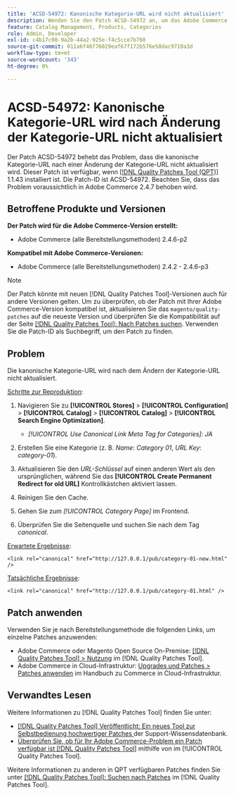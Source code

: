 ```yaml
---
title: 'ACSD-54972: Kanonische Kategorie-URL wird nicht aktualisiert'
description: Wenden Sie den Patch ACSD-54972 an, um das Adobe Commerce-Problem zu beheben, bei dem die kanonische Kategorie-URL nach dem Ändern der Kategorie-URL nicht aktualisiert wird.
feature: Catalog Management, Products, Categories
role: Admin, Developer
exl-id: c4b17c08-9a2b-44a2-925e-f4c5cce7b760
source-git-commit: 011a6f46f76029eaf67f172b576e58dac9710a3d
workflow-type: tm+mt
source-wordcount: '343'
ht-degree: 0%

---
```


# ACSD-54972: Kanonische Kategorie-URL wird nach Änderung der Kategorie-URL nicht aktualisiert

Der Patch ACSD-54972 behebt das Problem, dass die kanonische Kategorie-URL nach einer Änderung der Kategorie-URL nicht aktualisiert wird. Dieser Patch ist verfügbar, wenn [[!DNL Quality Patches Tool (QPT)]](https://experienceleague.adobe.com/de/docs/commerce-operations/tools/quality-patches-tool/quality-patches-tool-to-self-serve-quality-patches) 1.1.43 installiert ist. Die Patch-ID ist ACSD-54972. Beachten Sie, dass das Problem voraussichtlich in Adobe Commerce 2.4.7 behoben wird.

## Betroffene Produkte und Versionen

**Der Patch wird für die Adobe Commerce-Version erstellt:**

* Adobe Commerce (alle Bereitstellungsmethoden) 2.4.6-p2

**Kompatibel mit Adobe Commerce-Versionen:**

* Adobe Commerce (alle Bereitstellungsmethoden) 2.4.2 - 2.4.6-p3

>[!NOTE]
>
>Der Patch könnte mit neuen [!DNL Quality Patches Tool]-Versionen auch für andere Versionen gelten. Um zu überprüfen, ob der Patch mit Ihrer Adobe Commerce-Version kompatibel ist, aktualisieren Sie das `magento/quality-patches` auf die neueste Version und überprüfen Sie die Kompatibilität auf der Seite [[!DNL Quality Patches Tool]: Nach Patches suchen](https://experienceleague.adobe.com/tools/commerce-quality-patches/index.html?lang=de). Verwenden Sie die Patch-ID als Suchbegriff, um den Patch zu finden.

## Problem

Die kanonische Kategorie-URL wird nach dem Ändern der Kategorie-URL nicht aktualisiert.

<u>Schritte zur Reproduktion</u>:

1. Navigieren Sie zu **[!UICONTROL Stores]** > **[!UICONTROL Configuration]** > **[!UICONTROL Catalog]** > **[!UICONTROL Catalog]** > **[!UICONTROL Search Engine Optimization]**.

   * *[!UICONTROL Use Canonical Link Meta Tag for Categories]*: *JA*

2. Erstellen Sie eine Kategorie (z. B. *Name*: *Category 01*, *URL Key*: *category-01*).
3. Aktualisieren Sie den *URL-Schlüssel* auf einen anderen Wert als den ursprünglichen, während Sie das **[!UICONTROL Create Permanent Redirect for old URL]** Kontrollkästchen aktiviert lassen.
4. Reinigen Sie den Cache.
5. Gehen Sie zum *[!UICONTROL Category Page]* im Frontend.
6. Überprüfen Sie die Seitenquelle und suchen Sie nach dem Tag *canonical*.

<u>Erwartete Ergebnisse</u>:

`<link rel="canonical" href="http://127.0.0.1/pub/category-01-new.html" />`

<u>Tatsächliche Ergebnisse</u>:

`<link rel="canonical" href="http://127.0.0.1/pub/category-01.html" />`

## Patch anwenden

Verwenden Sie je nach Bereitstellungsmethode die folgenden Links, um einzelne Patches anzuwenden:

* Adobe Commerce oder Magento Open Source On-Premise: [[!DNL Quality Patches Tool] > Nutzung](/help/tools/quality-patches-tool/usage.md) im [!DNL Quality Patches Tool].
* Adobe Commerce in Cloud-Infrastruktur: [Upgrades und Patches > Patches anwenden](https://experienceleague.adobe.com/docs/commerce-cloud-service/user-guide/develop/upgrade/apply-patches.html?lang=de) im Handbuch zu Commerce in Cloud-Infrastruktur.

## Verwandtes Lesen

Weitere Informationen zu [!DNL Quality Patches Tool] finden Sie unter:

* [[!DNL Quality Patches Tool] Veröffentlicht: Ein neues Tool zur Selbstbedienung hochwertiger Patches ](https://experienceleague.adobe.com/de/docs/commerce-operations/tools/quality-patches-tool/quality-patches-tool-to-self-serve-quality-patches) der Support-Wissensdatenbank.
* [Überprüfen Sie, ob für Ihr Adobe Commerce-Problem ein Patch verfügbar ist [!DNL Quality Patches Tool]](/help/tools/quality-patches-tool/patches-available-in-qpt/check-patch-for-magento-issue-with-magento-quality-patches.md) mithilfe von im [!UICONTROL Quality Patches Tool].


Weitere Informationen zu anderen in QPT verfügbaren Patches finden Sie unter [[!DNL Quality Patches Tool]: Suchen nach Patches](https://experienceleague.adobe.com/tools/commerce-quality-patches/index.html?lang=de) im [!DNL Quality Patches Tool].
